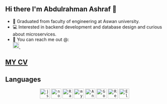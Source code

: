 ## Hi there I'm Abdulrahman Ashraf 👋
-  📖 Graduated from faculty of engineering at Aswan university.
-  💻 Interested in backend development and database design and curious about microservices.
-  💬 You can reach me out @: <br/>
<a href="https://www.linkedin.com/in/abdulrahman-ashraf-571534160/"> <img width="20px" src="https://img.icons8.com/external-justicon-flat-justicon/2x/external-linkedin-social-media-justicon-flat-justicon.png"/> </a> &nbsp; &nbsp;

## [MY CV](https://docs.google.com/document/d/1EqSIvy_XRf4fxpIBnvCDf_1EraZhVauUg4PAA46sq4g/edit?usp=sharing)

## Languages
<p align="center">
  <code><img height="32" width="32" alt="js" src="https://i.imgur.com/R0BfmBL.png"></code>
  <code><img height="32" width="32" alt="nodejs" src="https://avatars.githubusercontent.com/u/9950313?s=200&v=4" /></code>
  <code><img height="32" width="32" alt="Rails" src="https://avatars.githubusercontent.com/u/4223"></code>
  <code><img height="32" width="32" alt="mySQL" src="https://i.imgur.com/2bScz0p.png"></code>
  <code><img height="32" width="32" alt="Angular" src="https://i.imgur.com/4bLMILe.jpeg"></code>
  <code><img height="32" width="32" alt="Go" src="https://i.imgur.com/1jt4iPR.png"></code>
  <code><img height="32" width="32" alt="Redis" src="https://avatars.githubusercontent.com/u/1529926?s=200&v=4"></code>
  <code><img height="32" width="32" alt="ElasticSearch" src="https://avatars.githubusercontent.com/u/6764390?s=200&v=4"></code>
</p>

